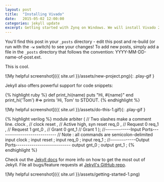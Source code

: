 ```yaml
---
layout: post
title:  "Installing Vivado"
date:   2015-05-02 12:00:00
categories: jekyll update
excerpt: Getting started with Zynq on Windows. We will install Vivado 2014.4 and create the first project.
---
```


You'll find this post in your `_posts` directory - edit this post and re-build (or run with the `-w` switch) to see your changes!
To add new posts, simply add a file in the `_posts` directory that follows the convention: YYYY-MM-DD-name-of-post.ext.

This is cool. 

![My helpful screenshot]({{ site.url }}/assets/new-project.png){: .play-gif }

Jekyll also offers powerful support for code snippets:

{% highlight ruby %}
def print_hi(name)
  puts "Hi, #{name}"
end
print_hi('Tom')
#=> prints 'Hi, Tom' to STDOUT.
{% endhighlight %}

![My helpful screenshot]({{ site.url }}/assets/do-this-1.gif){: .play-gif }

{% highlight verilog %}
module arbiter (
// Two slashes make a comment line.
clock      , // clock
reset      , // Active high, syn reset
req_0      , // Request 0
req_1      , // Request 1
gnt_0      , // Grant 0
gnt_1        // Grant 1
);
//-------------Input Ports-----------------------------
// Note : all commands are semicolon-delimited
input           clock               ;
input           reset               ;
input           req_0               ;
input           req_1               ;
//-------------Output Ports----------------------------
output        gnt_0                 ;
output        gnt_1                 ;
{% endhighlight %}


Check out the [Jekyll docs][jekyll] for more info on how to get the most out of Jekyll. File all bugs/feature requests at [Jekyll's GitHub repo][jekyll-gh].

![My helpful screenshot]({{ site.url }}/assets/getting-started-1.png)

[jekyll-gh]: https://github.com/mojombo/jekyll
[jekyll]:    http://jekyllrb.com


